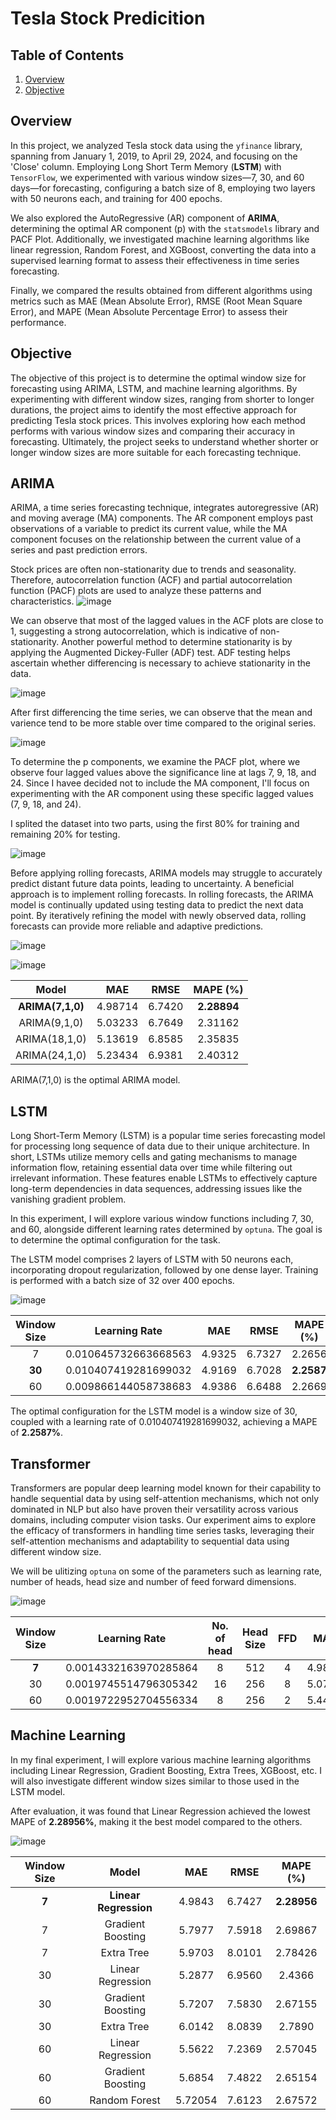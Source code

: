# Tesla Stock Predicition

## Table of Contents

1) [Overview](#overview)
2) [Objective](#objective)

## Overview

In this project, we analyzed Tesla stock data using the `yfinance` library, spanning from January 1, 2019, to April 29, 2024, and focusing on the 'Close' column. Employing Long Short Term Memory (**LSTM**) with `TensorFlow`, we experimented with various window sizes—7, 30, and 60 days—for forecasting, configuring a batch size of 8, employing two layers with 50 neurons each, and training for 400 epochs.

We also explored the AutoRegressive (AR) component of **ARIMA**, determining the optimal AR component (p) with the `statsmodels` library and PACF Plot. Additionally, we investigated machine learning algorithms like linear regression, Random Forest, and XGBoost, converting the data into a supervised learning format to assess their effectiveness in time series forecasting.

Finally, we compared the results obtained from different algorithms using metrics such as MAE (Mean Absolute Error), RMSE (Root Mean Square Error), and MAPE (Mean Absolute Percentage Error) to assess their performance.

## Objective

The objective of this project is to determine the optimal window size for forecasting using ARIMA, LSTM, and machine learning algorithms. By experimenting with different window sizes, ranging from shorter to longer durations, the project aims to identify the most effective approach for predicting Tesla stock prices. This involves exploring how each method performs with various window sizes and comparing their accuracy in forecasting. Ultimately, the project seeks to understand whether shorter or longer window sizes are more suitable for each forecasting technique.

## ARIMA

ARIMA, a time series forecasting technique, integrates autoregressive (AR) and moving average (MA) components. The AR component employs past observations of a variable to predict its current value, while the MA component focuses on the relationship between the current value of a series and past prediction errors.

Stock prices are often non-stationarity due to trends and seasonality. Therefore, autocorrelation function (ACF) and partial autocorrelation function (PACF) plots are used to analyze these patterns and characteristics.
![image](https://github.com/AsherTeo/Tesla-Stock-Predicition/assets/78581569/e4e4a769-3a22-4775-bfc5-badaf4028189)

We can observe that most of the lagged values in the ACF plots are close to 1, suggesting a strong autocorrelation, which is indicative of non-stationarity. Another powerful method to determine stationarity is by applying the Augmented Dickey-Fuller (ADF) test. ADF testing helps ascertain whether differencing is necessary to achieve stationarity in the data.

![image](https://github.com/AsherTeo/Tesla-Stock-Predicition/assets/78581569/51ed2387-997d-4163-be0d-d7ebdbad08e7)

After first differencing the time series, we can observe that the mean and varience tend to be more stable over time compared to the original series.

![image](https://github.com/AsherTeo/Tesla-Stock-Predicition/assets/78581569/55930bd1-438d-426f-b7b9-38851d5df19c)

To determine the p components, we examine the PACF plot, where we observe four lagged values above the significance line at lags 7, 9, 18, and 24. Since I havee decided not to include the MA component, I'll focus on experimenting with the AR component using these specific lagged values (7, 9, 18, and 24).

I splited the dataset into two parts, using the first 80% for training and remaining 20% for testing. 

![image](https://github.com/AsherTeo/Tesla-Stock-Predicition/assets/78581569/3613a75d-bacb-4229-b8b5-a8633d9aedd4)

Before applying rolling forecasts, ARIMA models may struggle to accurately predict distant future data points, leading to uncertainty. A beneficial approach is to implement rolling forecasts. In rolling forecasts, the ARIMA model is continually updated using testing data to predict the next data point. By iteratively refining the model with newly observed data, rolling forecasts can provide more reliable and adaptive predictions. 

![image](https://github.com/AsherTeo/Tesla-Stock-Predicition/assets/78581569/e2c4d525-8cfa-43a0-b97f-3034c5f13606)

![image](https://github.com/AsherTeo/Tesla-Stock-Predicition/assets/78581569/5b66ab7f-7888-45c4-b684-6982b10a5c4c)

| Model                  |    MAE    |   RMSE   |  MAPE (%) | 
|:------------------------:|:-----------:|:----------:|:-----------:|
| **ARIMA(7,1,0)**       |  4.98714 | 6.7420   | **2.28894**   |
| ARIMA(9,1,0)       |  5.03233 | 6.7649   | 2.31162  |
| ARIMA(18,1,0)      |  5.13619 | 6.8585   | 2.35835   |
| ARIMA(24,1,0)     |  5.23434 | 6.9381   | 2.40312   |

ARIMA(7,1,0) is the optimal ARIMA model.

## LSTM

Long Short-Term Memory (LSTM) is a popular time series forecasting model for processing  long sequence of data due to their unique architecture. In short, LSTMs utilize memory cells and gating mechanisms to manage information flow, retaining essential data over time while filtering out irrelevant information. These features enable LSTMs to effectively capture long-term dependencies in data sequences, addressing issues like the vanishing gradient problem. 

In this experiment, I will  explore various window functions including 7, 30, and 60, alongside different learning rates determined by `optuna`. The goal is to determine the optimal configuration for the task.

The LSTM model comprises 2 layers of LSTM with 50 neurons each, incorporating dropout regularization, followed by one dense layer. Training is performed with a batch size of 32 over 400 epochs.

![image](https://github.com/AsherTeo/Tesla-Stock-Predicition/assets/78581569/e2a2ba56-f509-47b5-8cf6-a1e24e645e5f)


| Window Size | Learning Rate       |    MAE   |   RMSE   | MAPE (%) |
|:-----------:|:-------------:|:---------:|:---------:|:---------:|
|      7      | 0.010645732663668563   |   4.9325 |   6.7327 | 2.2656 |
|      **30**      |  0.010407419281699032  |   4.9169 |   6.7028 | **2.2587** |
|      60      |  0.009866144058738683 |   4.9386 |   6.6488 | 2.2669 |


The optimal configuration for the LSTM model is a window size of 30, coupled with a learning rate of 0.010407419281699032, achieving a MAPE of **2.2587%**.

## Transformer

Transformers are popular deep learning model known for their capability to handle sequential data by using self-attention mechanisms, which not only dominated in NLP but also have proven their versatility across various domains, including computer vision tasks. Our experiment aims to explore the efficacy of transformers in handling time series tasks, leveraging their self-attention mechanisms and adaptability to sequential data using different window size. 

We will be ulitizing `optuna` on some of the parameters such as learning rate, number of heads, head size and number of feed forward dimensions. 


![image](https://github.com/AsherTeo/Tesla-Stock-Predicition/assets/78581569/6df1a967-adb1-445e-9a3c-fc0dd39d42b5)

| Window Size | Learning Rate       | No. of head   | Head Size | FFD |    MAE   |   RMSE   | MAPE (%) |
|:-----------:|:-------------------:|:-------------:|:---------:|:---:|:--------:|:--------:|:--------:|
|      **7**      | 0.0014332163970285864  | 8 | 512 | 4 |4.9899 | 6.7673 | **2.2982** |
|      30     | 0.0019745514796305342  | 16 | 256 | 8 |5.0728 | 6.9158 | 2.3362 |
|      60     | 0.0019722952704556334  | 8 | 256|2 |5.4437 | 7.1714 | 2.5046 |


## Machine Learning

In my final experiment, I will explore various machine learning algorithms including Linear Regression, Gradient Boosting, Extra Trees, XGBoost, etc. I will also investigate different window sizes similar to those used in the LSTM model. 

After evaluation, it was found that Linear Regression achieved the lowest MAPE of **2.28956%**, making it the best model compared to the others.

![image](https://github.com/AsherTeo/Tesla-Stock-Predicition/assets/78581569/957ceda5-323a-4fa4-8d81-b3b1951c207b)


| Window Size | Model               |    MAE   |   RMSE   | MAPE (%) |
|:-----------:|:-------------------:|:---------:|:---------:|:---------:|
|      **7**      | **Linear Regression**   |   4.9843 |   6.7427 |  **2.28956** |
|      7      | Gradient Boosting   |   5.7977 |   7.5918 |  2.69867 |
|      7      | Extra Tree          |   5.9703 |   8.0101 |  2.78426 |
|      30      | Linear Regression   |   5.2877 |   6.9560 |  2.4366 |
|      30      | Gradient Boosting   |   5.7207 |   7.5830 |  2.67155 |
|      30      | Extra Tree          |   6.0142 |   8.0839 |  2.7890 |
|      60      | Linear Regression   |   5.5622 |   7.2369 |  2.57045 |
|      60      | Gradient Boosting   |   5.6854 |   7.4822 |  2.65154 |
|      60      | Random Forest      |   5.72054 |   7.6123 |  2.67572 |


